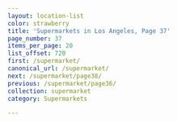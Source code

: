 ```yaml
---
layout: location-list
color: strawberry
title: 'Supermarkets in Los Angeles, Page 37'
page_number: 37
items_per_page: 20
list_offset: 720
first: /supermarket/
canonical_url: /supermarket/
next: /supermarket/page38/
previous: /supermarket/page36/
collection: supermarket
category: Supermarkets

---
```

